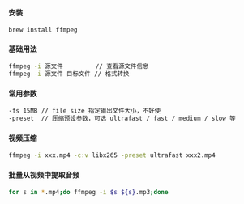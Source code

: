 #### 安装

```
brew install ffmpeg
```



#### 基础用法

```bash
ffmpeg -i 源文件         // 查看源文件信息
ffmpeg -i 源文件 目标文件 // 格式转换
```



#### 常用参数

```bash
-fs 15MB // file size 指定输出文件大小，不好使
-preset  // 压缩预设参数，可选 ultrafast / fast / medium / slow 等
```



#### 视频压缩

```bash
ffmpeg -i xxx.mp4 -c:v libx265 -preset ultrafast xxx2.mp4
```



#### 批量从视频中提取音频

```bash
for s in *.mp4;do ffmpeg -i $s ${s}.mp3;done
```

